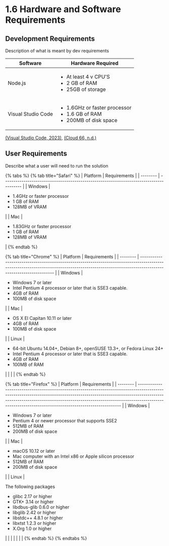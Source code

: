 # 1.6 Hardware and Software Requirements

## Development Requirements

Description of what is meant by dev requirements

| Software           | Hardware Required                                                                              |
| ------------------ | ---------------------------------------------------------------------------------------------- |
| Node.js            | <ul><li>At least 4 v CPU'S</li><li>2 GB of RAM</li><li>25GB of storage</li></ul>               |
| Visual Studio Code | <ul><li>1.6GHz or faster processor</li><li>1.6 GB of RAM</li><li>200MB of disk space</li></ul> |

[(Visual Studio Code, 2023)](references.md), [(Cloud 66, n.d.)](references.md)

## User Requirements

Describe what a user will need to run the solution

{% tabs %}
{% tab title="Safari" %}
| Platform | Requirements                                                                            |
| -------- | --------------------------------------------------------------------------------------- |
| Windows  | <ul><li>1.4GHz or faster processor</li><li>1 GB of RAM</li><li>128MB of VRAM</li></ul>  |
| Mac      | <ul><li>1.83GHz or faster processor</li><li>1 GB of RAM</li><li>128MB of VRAM</li></ul> |
{% endtab %}

{% tab title="Chrome" %}
| Platform | Requirements                                                                                                                                                                                    |
| -------- | ----------------------------------------------------------------------------------------------------------------------------------------------------------------------------------------------- |
| Windows  | <ul><li>Windows 7 or later</li><li>Intel Pentium 4 processor or later that is SSE3 capable.</li><li>4GB of RAM</li><li>100MB of disk space</li></ul>                                            |
| Mac      | <ul><li>OS X El Capitan 10.11 or later</li><li>4GB of RAM</li><li>100MB of disk space</li></ul>                                                                                                 |
| Linux    | <ul><li>64-bit Ubuntu 14.04+, Debian 8+, openSUSE 13.3+, or Fedora Linux 24+</li><li>Intel Pentium 4 processor or later that is SSE3 capable.</li><li>4GB of RAM</li><li>100MB of RAM</li></ul> |
|          |                                                                                                                                                                                                 |
{% endtab %}

{% tab title="Firefox" %}
| Platform | Requirements                                                                                                                                                                                                                                                                                                    |
| -------- | --------------------------------------------------------------------------------------------------------------------------------------------------------------------------------------------------------------------------------------------------------------------------------------------------------------- |
| Windows  | <ul><li>Windows 7 or later</li><li>Pentium 4 or newer processor that supports SSE2</li><li>512MB of RAM</li><li>200MB of disk space</li></ul>                                                                                                                                                                   |
| Mac      | <ul><li>macOS 10.12 or later</li><li>Mac computer with an Intel x86 or Apple silicon processor</li><li>512MB of RAM</li><li>200MB of disk space</li></ul>                                                                                                                                                       |
| Linux    | <p>The following packages </p><ul><li>glibc 2.17 or higher</li><li>GTK+ 3.14 or higher</li><li>libdbus-glib 0.6.0 or higher</li><li>libglib 2.42 or higher</li><li>libstdc++ 4.8.1 or higher</li><li>libxtst 1.2.3 or higher</li><li>X.Org 1.0 or higher</li></ul><p>                                      </p> |
|          |                                                                                                                                                                                                                                                                                                                 |
|          |                                                                                                                                                                                                                                                                                                                 |
{% endtab %}
{% endtabs %}


